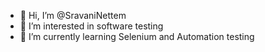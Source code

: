 - 👋 Hi, I’m @SravaniNettem
- 👀 I’m interested in software testing
- 🌱 I’m currently learning Selenium and Automation testing

<!---
SravaniNettem/SravaniNettem is a ✨ special ✨ repository because its `README.md` (this file) appears on your GitHub profile.
You can click the Preview link to take a look at your changes.
--->
